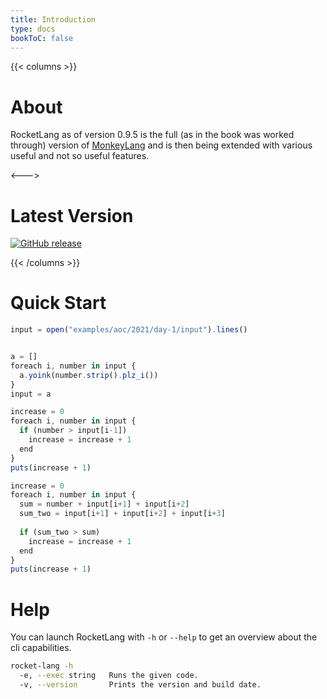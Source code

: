 ```yaml
---
title: Introduction
type: docs
bookToC: false
---
```


{{< columns >}}

# About

RocketLang as of version 0.9.5 is the full (as in the book was worked through) version of [MonkeyLang](https://monkeylang.org/) and
is then being extended with various useful and not so useful features.

<--->

# Latest Version

[![GitHub release](https://img.shields.io/github/release/flipez/rocket-lang.svg)](https://github.com/flipez/rocket-lang/releases/)

{{< /columns >}}

# Quick Start
```js
input = open("examples/aoc/2021/day-1/input").lines()


a = []
foreach i, number in input {
  a.yoink(number.strip().plz_i())
}
input = a

increase = 0
foreach i, number in input {
  if (number > input[i-1])
    increase = increase + 1
  end
}
puts(increase + 1)

increase = 0
foreach i, number in input {
  sum = number + input[i+1] + input[i+2]
  sum_two = input[i+1] + input[i+2] + input[i+3]
  
  if (sum_two > sum)
    increase = increase + 1
  end
}
puts(increase + 1)
```

# Help
You can launch RocketLang with `-h` or `--help` to get an overview about the cli capabilities.

```zsh
rocket-lang -h
  -e, --exec string   Runs the given code.
  -v, --version       Prints the version and build date.
```